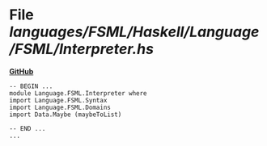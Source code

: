 # File _languages/FSML/Haskell/Language/FSML/Interpreter.hs_
**[GitHub](https://github.com/softlang/yas/blob/master/languages/FSML/Haskell/Language/FSML/Interpreter.hs)**
```
-- BEGIN ...
module Language.FSML.Interpreter where
import Language.FSML.Syntax
import Language.FSML.Domains
import Data.Maybe (maybeToList)

-- END ...
...
```
